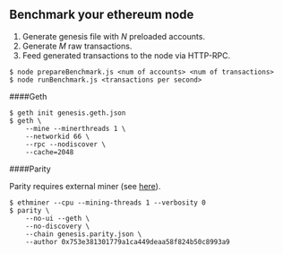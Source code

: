 
Benchmark your ethereum node
----------------------------


1. Generate genesis file with *N* preloaded accounts.
2. Generate *M* raw transactions.
3. Feed generated transactions to the node via HTTP-RPC.


```
$ node prepareBenchmark.js <num of accounts> <num of transactions>
$ node runBenchmark.js <transactions per second>
```

####Geth

```
$ geth init genesis.geth.json
$ geth \
    --mine --minerthreads 1 \
    --networkid 66 \
    --rpc --nodiscover \
    --cache=2048
```



####Parity

Parity requires external miner (see
[here](https://github.com/ethcore/parity/wiki/Mining)).

```
$ ethminer --cpu --mining-threads 1 --verbosity 0
$ parity \
    --no-ui --geth \
    --no-discovery \
    --chain genesis.parity.json \
    --author 0x753e381301779a1ca449deaa58f824b50c8993a9
```
